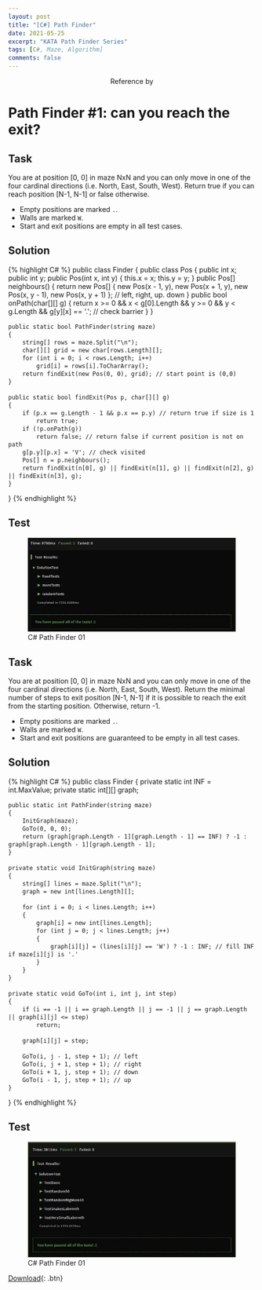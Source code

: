 ```yaml
---
layout: post
title: "[C#] Path Finder"
date: 2021-05-25
excerpt: "KATA Path Finder Series"
tags: [C#, Maze, Algorithm]
comments: false
---
```


<center>Reference by <a href="https://www.codewars.com/kata/5765870e190b1472ec0022a2"></a></center>

# Path Finder #1: can you reach the exit?

## Task
You are at position [0, 0] in maze NxN and you can only move in one of the four cardinal directions (i.e. North, East, South, West). Return true if you can reach position [N-1, N-1] or false otherwise.
- Empty positions are marked `.`.
- Walls are marked `W`.
- Start and exit positions are empty in all test cases.

## Solution
{% highlight C# %}
public class Finder
{
    public class Pos
    {
        public int x;
        public int y;
        public Pos(int x, int y) { this.x = x; this.y = y; }
        public Pos[] neighbours() 
        { 
            return new Pos[] { new Pos(x - 1, y), new Pos(x + 1, y), new Pos(x, y - 1), new Pos(x, y + 1) }; // left, right, up. down
        }
        public bool onPath(char[][] g) 
        { 
            return x >= 0 && x < g[0].Length && y >= 0 && y < g.Length && g[y][x] == '.';  // check barrier
        }
    }
    
    public static bool PathFinder(string maze)
    {
        string[] rows = maze.Split("\n");
        char[][] grid = new char[rows.Length][];
        for (int i = 0; i < rows.Length; i++) 
            grid[i] = rows[i].ToCharArray();
        return findExit(new Pos(0, 0), grid); // start point is (0,0)
    }

    public static bool findExit(Pos p, char[][] g)
    {
        if (p.x == g.Length - 1 && p.x == p.y) // return true if size is 1
            return true;
        if (!p.onPath(g)) 
            return false; // return false if current position is not on path
        g[p.y][p.x] = 'V'; // check visited
        Pos[] n = p.neighbours();
        return findExit(n[0], g) || findExit(n[1], g) || findExit(n[2], g) || findExit(n[3], g);
    }
}
{% endhighlight %}

## Test
<figure>
  <a href="/assets/img/posts/cshap_pathfinder/0.jpg"><img src="/assets/img/posts/cshap_pathfinder/0.jpg"></a>
	<figcaption>C# Path Finder 01</figcaption>
</figure>

## Task
You are at position [0, 0] in maze NxN and you can only move in one of the four cardinal directions (i.e. North, East, South, West). Return the minimal number of steps to exit position [N-1, N-1] if it is possible to reach the exit from the starting position. Otherwise, return -1.

- Empty positions are marked `.`. 
- Walls are marked `W`. 
- Start and exit positions are guaranteed to be empty in all test cases.

## Solution
{% highlight C# %}
public class Finder
{
    private static int INF = int.MaxValue;
    private static int[][] graph;

    public static int PathFinder(string maze)
    {
        InitGraph(maze);
        GoTo(0, 0, 0);
        return (graph[graph.Length - 1][graph.Length - 1] == INF) ? -1 : graph[graph.Length - 1][graph.Length - 1];
    }

    private static void InitGraph(string maze)
    {
        string[] lines = maze.Split("\n");
        graph = new int[lines.Length][];

        for (int i = 0; i < lines.Length; i++)
        {
            graph[i] = new int[lines.Length];
            for (int j = 0; j < lines.Length; j++)
            {
                graph[i][j] = (lines[i][j] == 'W') ? -1 : INF; // fill INF if maze[i][j] is '.'
            }
        }
    }

    private static void GoTo(int i, int j, int step)
    {
        if (i == -1 || i == graph.Length || j == -1 || j == graph.Length || graph[i][j] <= step)
            return;

        graph[i][j] = step;

        GoTo(i, j - 1, step + 1); // left
        GoTo(i, j + 1, step + 1); // right
        GoTo(i + 1, j, step + 1); // down
        GoTo(i - 1, j, step + 1); // up
    }
}
{% endhighlight %}

## Test
<figure>
  <a href="/assets/img/posts/cshap_pathfinder/1.jpg"><img src="/assets/img/posts/cshap_pathfinder/1.jpg"></a>
	<figcaption>C# Path Finder 01</figcaption>
</figure>

[Download](https://github.com/leehuhlee/CShap){: .btn}

